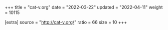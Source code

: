 +++
title = "cat-v.org"
date = "2022-03-22"
updated = "2022-04-11"
weight = 10115

[extra]
source = "http://cat-v.org/"
ratio = 66
size = 10
+++
